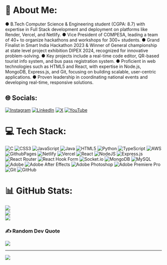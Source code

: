 # 💫 About Me:
● B.Tech Computer Science & Engineering student (CGPA: 8.7) with expertise in Full Stack development and 
deployment on platforms like Render, Vercel, and Netlify. 
● Vice President of COMPESA, leading a team of 40+ to organize hackathons and workshops for 300+ 
students. 
● Grand Finalist in Smart India Hackathon 2023 & Winner of General championship at state level project 
exhibition DIPEX 2024, recognized for innovative problem-solving. 
● Key projects include a real-time code editor, QR-based tourist info system, and bus pass registration 
system. 
● Proficient in web technologies such as HTML5 and React, with expertise in Node.js, MongoDB, Express.js, 
and Git, focusing on building scalable, user-centric applications. 
● Proven leadership in coordinating national events and developing real-time, responsive solutions.


## 🌐 Socials:
[![Instagram](https://img.shields.io/badge/Instagram-%23E4405F.svg?logo=Instagram&logoColor=white)](https://instagram.com/shardulkulk297) [![LinkedIn](https://img.shields.io/badge/LinkedIn-%230077B5.svg?logo=linkedin&logoColor=white)](https://linkedin.com/in/shardulkulk297) [![X](https://img.shields.io/badge/X-black.svg?logo=X&logoColor=white)](https://x.com/shardul_tech) [![YouTube](https://img.shields.io/badge/YouTube-%23FF0000.svg?logo=YouTube&logoColor=white)](https://youtube.com/@TechyFacts) 

# 💻 Tech Stack:
![C](https://img.shields.io/badge/c-%2300599C.svg?style=plastic&logo=c&logoColor=white) ![CSS3](https://img.shields.io/badge/css3-%231572B6.svg?style=plastic&logo=css3&logoColor=white) ![JavaScript](https://img.shields.io/badge/javascript-%23323330.svg?style=plastic&logo=javascript&logoColor=%23F7DF1E) ![Java](https://img.shields.io/badge/java-%23ED8B00.svg?style=plastic&logo=openjdk&logoColor=white) ![HTML5](https://img.shields.io/badge/html5-%23E34F26.svg?style=plastic&logo=html5&logoColor=white) ![Python](https://img.shields.io/badge/python-3670A0?style=plastic&logo=python&logoColor=ffdd54) ![TypeScript](https://img.shields.io/badge/typescript-%23007ACC.svg?style=plastic&logo=typescript&logoColor=white) ![AWS](https://img.shields.io/badge/AWS-%23FF9900.svg?style=plastic&logo=amazon-aws&logoColor=white) ![GithubPages](https://img.shields.io/badge/github%20pages-121013?style=plastic&logo=github&logoColor=white) ![Netlify](https://img.shields.io/badge/netlify-%23000000.svg?style=plastic&logo=netlify&logoColor=#00C7B7) ![Vercel](https://img.shields.io/badge/vercel-%23000000.svg?style=plastic&logo=vercel&logoColor=white) ![React](https://img.shields.io/badge/react-%2320232a.svg?style=plastic&logo=react&logoColor=%2361DAFB) ![NodeJS](https://img.shields.io/badge/node.js-6DA55F?style=plastic&logo=node.js&logoColor=white) ![Express.js](https://img.shields.io/badge/express.js-%23404d59.svg?style=plastic&logo=express&logoColor=%2361DAFB) ![React Router](https://img.shields.io/badge/React_Router-CA4245?style=plastic&logo=react-router&logoColor=white) ![React Hook Form](https://img.shields.io/badge/React%20Hook%20Form-%23EC5990.svg?style=plastic&logo=reacthookform&logoColor=white) ![Socket.io](https://img.shields.io/badge/Socket.io-black?style=plastic&logo=socket.io&badgeColor=010101) ![MongoDB](https://img.shields.io/badge/MongoDB-%234ea94b.svg?style=plastic&logo=mongodb&logoColor=white) ![MySQL](https://img.shields.io/badge/mysql-4479A1.svg?style=plastic&logo=mysql&logoColor=white) ![Adobe](https://img.shields.io/badge/adobe-%23FF0000.svg?style=plastic&logo=adobe&logoColor=white) ![Adobe After Effects](https://img.shields.io/badge/Adobe%20After%20Effects-9999FF.svg?style=plastic&logo=Adobe%20After%20Effects&logoColor=white) ![Adobe Photoshop](https://img.shields.io/badge/adobe%20photoshop-%2331A8FF.svg?style=plastic&logo=adobe%20photoshop&logoColor=white) ![Adobe Premiere Pro](https://img.shields.io/badge/Adobe%20Premiere%20Pro-9999FF.svg?style=plastic&logo=Adobe%20Premiere%20Pro&logoColor=white) ![Git](https://img.shields.io/badge/git-%23F05033.svg?style=plastic&logo=git&logoColor=white) ![GitHub](https://img.shields.io/badge/github-%23121011.svg?style=plastic&logo=github&logoColor=white)
# 📊 GitHub Stats:
![](https://github-readme-stats.vercel.app/api?username=shardulkulk297&theme=github_dark&hide_border=false&include_all_commits=true&count_private=false)<br/>
![](https://github-readme-streak-stats.herokuapp.com/?user=shardulkulk297&theme=github_dark&hide_border=false)<br/>
![](https://github-readme-stats.vercel.app/api/top-langs/?username=shardulkulk297&theme=github_dark&hide_border=false&include_all_commits=true&count_private=false&layout=compact)

### ✍️ Random Dev Quote
![](https://quotes-github-readme.vercel.app/api?type=horizontal&theme=radical)

---
[![](https://visitcount.itsvg.in/api?id=shardulkulk297&icon=7&color=7)](https://visitcount.itsvg.in)

<!-- Proudly created with GPRM ( https://gprm.itsvg.in ) -->
